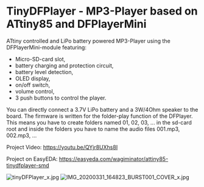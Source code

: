 # TinyDFPlayer - MP3-Player based on ATtiny85 and DFPlayerMini
ATtiny controlled and LiPo battery powered MP3-Player using the DFPlayerMini-module featuring:
- Micro-SD-card slot,
- battery charging and protection circuit,
- battery level detection,
- OLED display,
- on/off switch,
- volume control,
- 3 push buttons to control the player.

You can directly connect a 3.7V LiPo battery and a 3W/4Ohm speaker to the board.
The firmware is written for the folder-play function of the DFPlayer. This means you have to create folders named 01, 02, 03, ... in the sd-card root and inside the folders you have to name the audio files 001.mp3, 002.mp3, ...

Project Video: https://youtu.be/QYjr8UXhs8I

Project on EasyEDA: https://easyeda.com/wagiminator/attiny85-tinydfplayer-smd

![tinyDFPlayer_x.jpg](https://image.easyeda.com/pullimage/HSA2ykJ3fXkw0Tz040Td4EvquSE8kogK7a93GliZ.jpeg)
![IMG_20200331_164823_BURST001_COVER_x.jpg](https://image.easyeda.com/pullimage/Zn4gdkJaRZgqlnwEX9lvwN3Thpr34WdWn1U5Y6qf.jpeg)
